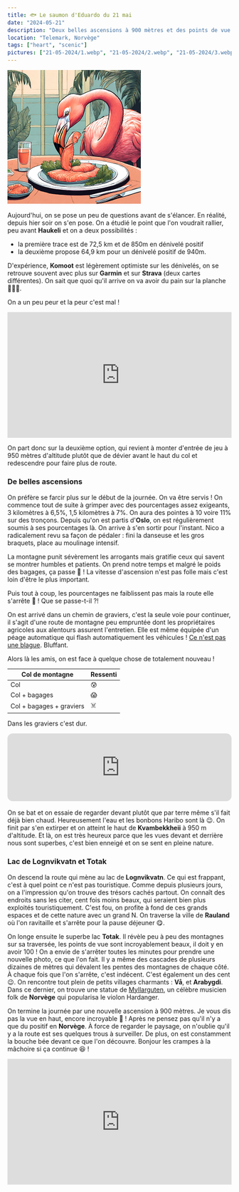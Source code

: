 ```yaml
---
title: 🐟 Le saumon d'Eduardo du 21 mai
date: "2024-05-21"
description: "Deux belles ascensions à 900 mètres et des points de vue complètement fous sur les montagnes et les lacs de Lognvikvatn et Totak !"
location: "Telemark, Norvège"
tags: ["heart", "scenic"]
pictures: ["21-05-2024/1.webp", "21-05-2024/2.webp", "21-05-2024/3.webp", "21-05-2024/4.webp", "21-05-2024/5.webp", "21-05-2024/6.webp", "21-05-2024/7.webp", "21-05-2024/8.webp", "21-05-2024/9.webp", "21-05-2024/10.webp"]
---
```


![Saumon d'Eduardo](../saumon_eduardo.png)

Aujourd'hui, on se pose un peu de questions avant de s'élancer. En réalité, depuis hier soir on s'en pose. On a étudié le point que l'on voudrait rallier, peu avant **Haukeli** et on a deux possibilités :

- la première trace est de 72,5 km et de 850m en dénivelé positif 
- la deuxième propose 64,9 km pour un dénivelé positif de 940m.

D'expérience, **Komoot** est légèrement optimiste sur les dénivelés, on se retrouve souvent avec plus sur **Garmin** et sur **Strava** (deux cartes différentes). On sait que quoi qu'il arrive on va avoir du pain sur la planche 🦵🦵🏼.

On a un peu peur et la peur c'est mal !

<div style="width: 100%; height: 0; position: relative; padding-bottom: 56%;"><iframe src="https://giphy.com/embed/3owzW1x8lGWOe3WCKA" style="top: 0; left: 0; width: 100%; height: 100%; position: absolute; border: 0;" allowfullscreen scrolling="no" allow="encrypted-media;" class="giphy-embed"></iframe></div>

On part donc sur la deuxième option, qui revient à monter d'entrée de jeu à 950 mètres d'altitude plutôt que de dévier avant le haut du col et redescendre pour faire plus de route. 

### De belles ascensions
On préfère se farcir plus sur le début de la journée. On va être servis ! On commence tout de suite à grimper avec des pourcentages assez exigeants, 3 kilomètres à 6,5%, 1,5 kilomètres à 7%. On aura des pointes à 10 voire 11% sur des tronçons. Depuis qu'on est partis d'**Oslo**, on est régulièrement soumis à ses pourcentages là. On arrive à s'en sortir pour l'instant. Nico a radicalement revu sa façon de pédaler : fini la danseuse et les gros braquets, place au moulinage intensif. 

La montagne punit sévèrement les arrogants mais gratifie ceux qui savent se montrer humbles et patients. On prend notre temps et malgré le poids des bagages, ça passe 🥳 ! La vitesse d'ascension n'est pas folle mais c'est loin d'être le plus important.

Puis tout à coup, les pourcentages ne faiblissent pas mais la route elle s'arrête 🫣 ! Que se passe-t-il ?!

On est arrivé dans un chemin de graviers, c'est la seule voie pour continuer, il s'agit d'une route de montagne peu empruntée dont les propriétaires agricoles aux alentours assurent l'entretien. Elle est même équipée d'un péage automatique qui flash automatiquement les véhicules ! [Ce n'est pas une blague](https://fjellvegen.no/). Bluffant.

Alors là les amis, on est face à quelque chose de totalement nouveau ! 

|  Col de montagne  | Ressenti |
|----|----|
| Col  |  😰  |
| Col + bagages   | 😱   | 
| Col + bagages + graviers | ☠️   |

Dans les graviers c'est dur. 

<iframe style="border-radius:12px" src="https://open.spotify.com/embed/track/1gij27s31tFKcTHa8f1u4g?utm_source=generator" width="100%" height="152" frameBorder="0" allow="autoplay; clipboard-write; encrypted-media; picture-in-picture" loading="lazy"></iframe>

On se bat et on essaie de regarder devant plutôt que par terre même s'il fait déjà bien chaud. Heureusement l'eau et les bonbons Haribo sont là 😉. On finit par s'en extirper et on atteint le haut de **Kvambekkheii** à 950 m d'altitude. Et là, on est très heureux parce que les vues devant et derrière nous sont superbes, c'est bien enneigé et on se sent en pleine nature.

### Lac de Lognvikvatn et Totak

On descend la route qui mène au lac de **Lognvikvatn**. Ce qui est frappant, c'est à quel point ce n'est pas touristique. Comme depuis plusieurs jours, on a l'impression qu'on trouve des trésors cachés partout. On connaît des endroits sans les citer, cent fois moins beaux, qui seraient bien plus exploités touristiquement. C'est fou, on profite à fond de ces grands espaces et de cette nature avec un grand N. On traverse la ville de **Rauland** où l'on ravitaille et s'arrête pour la pause déjeuner 😋.

On longe ensuite le superbe lac **Totak**. Il révèle peu à peu des montagnes sur sa traversée, les points de vue sont incroyablement beaux, il doit y en avoir 100 ! On a envie de s'arrêter toutes les minutes pour prendre une nouvelle photo, ce que l'on fait. Il y a même des cascades de plusieurs dizaines de mètres qui dévalent les pentes des montagnes de chaque côté. À chaque fois que l'on s'arrête, c'est indécent. C'est également un des cent 😉. On rencontre tout plein de petits villages charmants : **Vå**,  et **Arabygdi**. Dans ce dernier, on trouve une statue de [Myllarguten](https://en.m.wikipedia.org/wiki/Myllarguten), un célèbre musicien folk de **Norvège** qui popularisa le violon Hardanger.

On termine la journée par une nouvelle ascension à 900 mètres. Je vous dis pas la vue en haut, encore incroyable 🤩 ! Après ne pensez pas qu'il n'y a que du positif en **Norvège**. À force de regarder le paysage, on n'oublie qu'il y a la route est ses quelques trous à surveiller. De plus, on est constamment la bouche bée devant ce que l'on découvre. Bonjour les crampes à la mâchoire si ça continue 😆 !

<div style="width: 100%; height: 0; position: relative; padding-bottom: 56%;"><iframe src="https://giphy.com/embed/3NtY188QaxDdC" style="top: 0; left: 0; width: 100%; height: 100%; position: absolute; border: 0;" allowfullscreen scrolling="no" allow="encrypted-media;" class="giphy-embed"></iframe></div>
